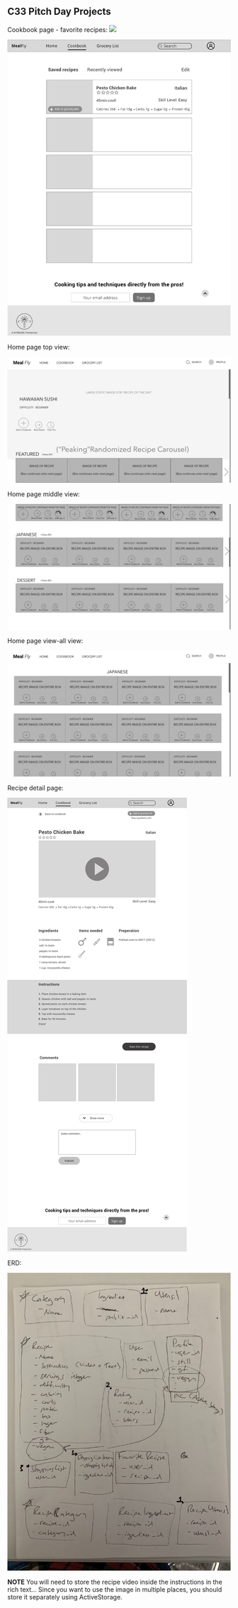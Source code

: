 ## C33 Pitch Day Projects

Cookbook page - favorite recipes:
![](readme_assets/images/mealfy.png)

![](readme_assets/images/Cookbook_page.png)

Home page top view:

![](readme_assets/images/HOMEPAGE_V3.png)

Home page middle view:

![](readme_assets/images/HOMEPAGE_SCROLLDOWN_V2.png)

Home page view-all view:

![](readme_assets/images/HOMEPAGE_VIEW_ALL_V1.png)

Recipe detail page:

![](readme_assets/images/Recipe_detail.png)

ERD:

![](readme_assets/images/Mealfly_ERD.jpg)

**NOTE** You will need to store the recipe video inside the instructions in the rich text... Since you want to use the image in multiple places, you should store it separately using ActiveStorage.
